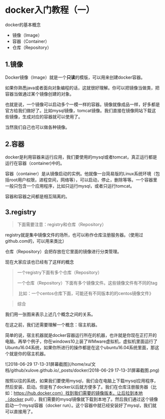 # docker入门教程（一）

docker的基本概念
- 镜像（Image）
- 容器（Container）
- 仓库（Repository）

## 1.镜像

Docker镜像（Image）就是一个**只读**的模版，可以用来创建docker容器。

如果你熟悉java或者面向对象编程的话，这就很好理解。你可以把镜像当做类，把容器当做通过某个镜像创建的对象。

也就是说，一个镜像可以启动多个一模一样的容器。镜像就像成品一样，好多都是官方给我们做好了。比如mysql镜像，tomcat镜像。我们直接在镜像网站下载这些镜像，生成对应的容器就可以使用了。

当然我们自己也可以做各种镜像。

## 2.容器

docker是利用容器来运行应用，我们要使用的mysql或者tomcat，真正运行都是运行在容器（container)中的。

容器（container）是从镜像启动的实例。他就像一台简易版的Linux系统环境（包括root用户权限，进程空间，网络等），可以启动，停止，删除等等。一个容器里一般只包含一个应用程序，比如只运行mysql，或者只运行tomcat。

容器和容器之间都是相互隔离的。

## 3.registry

> 下面需要注意：registry和仓库（Repository）

registry就是集中镜像文件的场所，也可以称作仓库注册服务器。（使用过github.com的，可以用来类比）

仓库（Repository）会把存放在它里面的镜像进行分类管理。

现在大家应该也已经有了这样的概念

> 一个registry下面有多个仓库（Repository）
>
> 一个仓库（Repository）下面有多个镜像文件。这些镜像文件有不同的tag
>
> ​	比如：一个centos仓库下面，可能还有不同版本的的centos镜像文件》



> 综合

我们用一张图来表示上述几个概念之间的关系。

在这之前，我们还需要理解一个概念：宿主机器。

简单的说，宿主机器就是docker容器运行所在的机器，也许就是你现在正打开的电脑。再举个例子，你在windows10上装了WMware虚拟机，虚拟机里面运行了Ubuntu16.04系统，如果你所进行的操作都是在这个ubuntu16.04系统里面，那这个就是你的宿主机器。

![2018-06-29 17-13-31屏幕截图](/home/xu/文档/github/xulove.github.io/_posts/docker/2018-06-29 17-13-31屏幕截图.png)

按照以往的系统，如果我们要使用mysql，我们会在电脑上下载mysql应用程序，然后安装、启动。但是有了docker以后就方便多了。我们在仓库注册服务器（比如：https://hub.docker.com）找到我们需要的镜像版本，让后拉到本地（docker pull），我们需要的mysql镜像就下载到本地了。然后我们通过这个镜像启动一个mysql容器（docker run）。这个容器中就已经安装好了mysql，我们就可以直接用了。